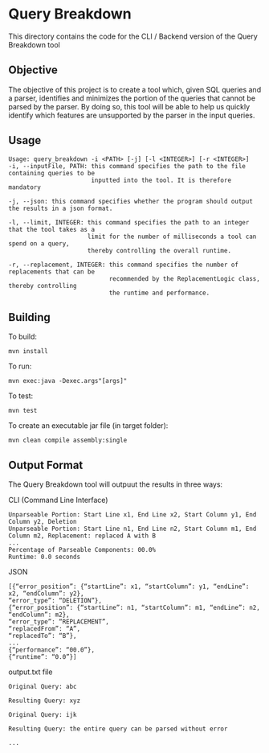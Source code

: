 # Query Breakdown
This directory contains the code for the CLI / Backend version of the Query Breakdown tool
## Objective
The objective of this project is to create a tool which, given SQL queries and a parser, 
identifies and minimizes the portion of the queries that cannot be parsed by the parser. 
By doing so, this tool will be able to help us quickly identify which features are unsupported by 
the parser in the input queries.

## Usage
```
Usage: query_breakdown -i <PATH> [-j] [-l <INTEGER>] [-r <INTEGER>]
-i, --inputFile, PATH: this command specifies the path to the file containing queries to be 
                       inputted into the tool. It is therefore mandatory

-j, --json: this command specifies whether the program should output the results in a json format. 

-l, --limit, INTEGER: this command specifies the path to an integer that the tool takes as a 
                      limit for the number of milliseconds a tool can spend on a query, 
                      thereby controlling the overall runtime.  

-r, --replacement, INTEGER: this command specifies the number of replacements that can be 
                            recommended by the ReplacementLogic class, thereby controlling 
                            the runtime and performance.
```

## Building
To build: 
```
mvn install
```
To run: 
```
mvn exec:java -Dexec.args"[args]"
```

To test:
```
mvn test
``` 
To create an executable jar file (in target folder):
```
mvn clean compile assembly:single
```

## Output Format
The Query Breakdown tool will outpuut the results in three ways: 

CLI (Command Line Interface)
```
Unparseable Portion: Start Line x1, End Line x2, Start Column y1, End Column y2, Deletion
Unparseable Portion: Start Line n1, End Line n2, Start Column m1, End Column m2, Replacement: replaced A with B
... 
Percentage of Parseable Components: 00.0%
Runtime: 0.0 seconds
```
JSON
```
[{“error_position”: {“startLine”: x1, “startColumn”: y1, “endLine”: x2, “endColumn”: y2}, 
“error_type”: “DELETION”}, 
{“error_position”: {“startLine”: n1, “startColumn”: m1, “endLine”: n2, “endColumn”: m2}, 
“error_type”: “REPLACEMENT”, 
“replacedFrom”: “A”, 
“replacedTo”: “B”},
...
{“performance”: “00.0”},
{“runtime”: “0.0”}]
```
output.txt file
```$xslt
Original Query: abc

Resulting Query: xyz

Original Query: ijk

Resulting Query: the entire query can be parsed without error

...
```